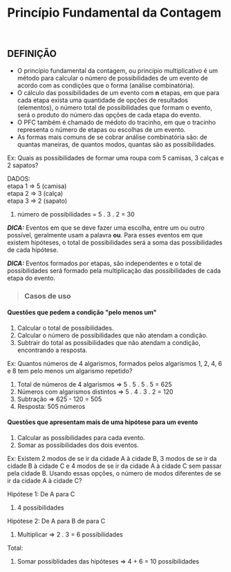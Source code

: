 # Princípio Fundamental da Contagem

<br>

## DEFINIÇÃO
* O princípio fundamental da contagem, ou princípio multiplicativo é um método para calcular o número de possibilidades de um evento de acordo com as condições que o forma (análise combinatória).
* O cálculo das possibilidades de um evento com **n** etapas, em que para cada etapa exista uma quantidade de opções de resultados (elementos), o número total de possibilidades que formam o evento, será o produto do número das opções de cada etapa do evento.
* O PFC também é chamado de médoto do tracinho, em que o tracinho representa o número de etapas ou escolhas de um evento.
* As formas mais comuns de se cobrar análise combinatória são: de quantas maneiras, de quantos modos, quantas são as possibilidades.

Ex: Quais as possibilidades de formar uma roupa com 5 camisas, 3 calças e 2 sapatos?

DADOS:  
etapa 1 => 5 (camisa)  
etapa 2 => 3 (calça)  
etapa 3 => 2 (sapato)  

1. número de possibilidades = 5 . 3 . 2 = 30 

***DICA:*** Eventos em que se deve fazer uma escolha, entre um ou outro possível, geralmente usam a palavra **ou**. Para esses eventos em que existem hipóteses, o total de possibilidades será a soma das possibilidades de cada hipótese.

***DICA:*** Eventos formados por etapas, são independentes e o total de possibilidades será formado pela multiplicação das possibilidades de cada etapa do evento.

> ### Casos de uso

#### Questões que pedem a condição "pelo menos um"
1. Calcular o total de possibilidades.
2. Calcular o número de possibilidades que não atendam a condição.
3. Subtrair do total as possibilidades que não atendam a condição, encontrando a resposta.

Ex: Quantos números de 4 algarismos, formados pelos algarismos 1, 2, 4, 6 e 8 tem pelo menos um algarismo repetido?

1. Total de números de 4 algarismos => 5 . 5 . 5 . 5 = 625
2. Números com algarismos distintos => 5 . 4 . 3 . 2 = 120
3. Subtração => 625 - 120 = 505
4. Resposta: 505 números

#### Questões que apresentam mais de uma hipótese para um evento
1. Calcular as possibilidades para cada evento.
2. Somar as possibilidades dos dois eventos.

Ex: Existem 2 modos de se ir da cidade A à cidade B, 3 modos de se ir da cidade B à cidade C e 4 modos de se ir da cidade A à cidade C sem passar pela cidade B. Usando essas opções, o número de modos diferentes de se ir da cidade A à cidade C?

Hipótese 1: De A para C
1. 4 possibilidades

Hipótese 2: De A para B de para C
1. Multiplicar => 2 . 3 = 6 possibilidades

Total:
1. Somar possiblidades das hipóteses => 4 + 6 = 10 possibilidades